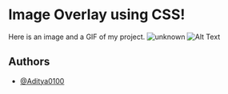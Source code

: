
# Image Overlay using CSS!

Here is an image and a GIF of my project.
![unknown](https://user-images.githubusercontent.com/95962046/152120008-fa065fc6-143d-41df-a77e-e75fc9beada0.png)
![Alt Text](https://media.giphy.com/media/JbuANoi6ywvCG5KcUM/giphy.gif)
## Authors
- [@Aditya0100](https://github.com/Aditya0100)


